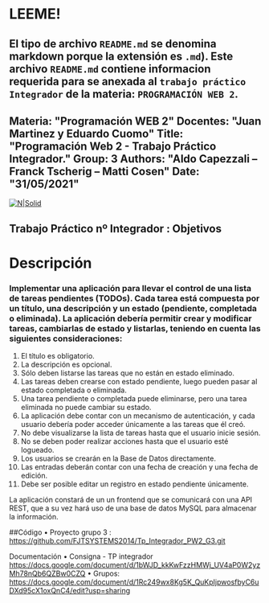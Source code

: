 LEEME!
======
El tipo de archivo `README.md` se denomina **markdown** porque la  extensión  es `.md`).
Este archivo `README.md` contiene informacion requerida para se anexada al `trabajo práctico Integrador` de la materia: `PROGRAMACIÓN WEB 2`.
---
Materia: "Programación WEB 2"
Docentes: "Juan Martinez y Eduardo Cuomo"
Title: "Programación Web 2 - Trabajo Práctico Integrador."
Group: 3
Authors: "Aldo Capezzali – Franck Tscherig – Matti Cosen"
Date: "31/05/2021"
---
[![N|Solid](https://i.ibb.co/kg7pkTq/iupa.png)](https://iupa.edu.ar/campus/login/index.php)

Trabajo Práctico nº Integrador : Objetivos
------------------

# Descripción  
### Implementar una aplicación para llevar el control de una lista de tareas pendientes (TODOs). Cada tarea está compuesta por un título, una descripción y un estado (pendiente, completada o eliminada). La aplicación debería permitir crear y modificar tareas, cambiarlas de estado y listarlas, teniendo en cuenta las siguientes consideraciones:


1.	El título es obligatorio.
2.	La descripción es opcional.
3.	Sólo deben listarse las tareas que no están en estado eliminado.
4.	Las tareas deben crearse con estado pendiente, luego pueden pasar al estado completada o eliminada.
5.	Una tarea pendiente o completada puede eliminarse, pero una tarea eliminada no puede cambiar su estado.
6.	La aplicación debe contar con un mecanismo de autenticación, y cada usuario debería poder acceder únicamente a las tareas que él creó.
7.	No debe visualizarse la lista de tareas hasta que el usuario inicie sesión.
8.	No se deben poder realizar acciones hasta que el usuario esté logueado.
9.	Los usuarios se crearán en la Base de Datos directamente.
10.	Las entradas deberán contar con una fecha de creación y una fecha de edición.
11.	Debe ser posible editar un registro en estado pendiente únicamente.

La aplicación constará de un un frontend que se comunicará con una API REST, que a su vez hará uso de una base de datos MySQL para almacenar la información.




##Código
•	Proyecto grupo 3  : https://github.com/FJTSYSTEMS2014/Tp_Integrador_PW2_G3.git

Documentación
•   Consigna - TP integrador https://docs.google.com/document/d/1bWJD_kkKwFzzHMWj_UV4aP0W2yzMh78nQb6QZBw0CZQ
•	Grupos: https://docs.google.com/document/d/1Rc249wx8Kg5K_QuKpIjpwosfbyC6uDXd95cX1oxQnC4/edit?usp=sharing


